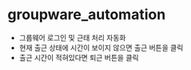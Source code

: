 # groupware_automation

- 그룹웨어 로그인 및 근태 처리 자동화
- 현재 출근 상태에 시간이 보이지 않으면 출근 버튼을 클릭
- 출근 시간이 적혀있다면 퇴근 버튼을 클릭